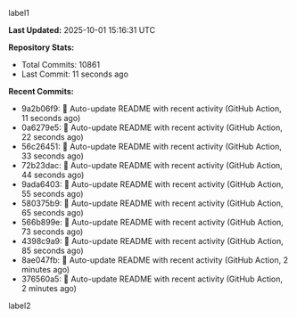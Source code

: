 
label1 
<!-- ACTIVITY_START -->
**Last Updated:** 2025-10-01 15:16:31 UTC

**Repository Stats:**
- Total Commits: 10861
- Last Commit: 11 seconds ago

**Recent Commits:**
- 9a2b06f9: 🤖 Auto-update README with recent activity (GitHub Action, 11 seconds ago)
- 0a6279e5: 🤖 Auto-update README with recent activity (GitHub Action, 22 seconds ago)
- 56c26451: 🤖 Auto-update README with recent activity (GitHub Action, 33 seconds ago)
- 72b23dac: 🤖 Auto-update README with recent activity (GitHub Action, 44 seconds ago)
- 9ada6403: 🤖 Auto-update README with recent activity (GitHub Action, 55 seconds ago)
- 580375b9: 🤖 Auto-update README with recent activity (GitHub Action, 65 seconds ago)
- 566b899e: 🤖 Auto-update README with recent activity (GitHub Action, 73 seconds ago)
- 4398c9a9: 🤖 Auto-update README with recent activity (GitHub Action, 85 seconds ago)
- 8ae047fb: 🤖 Auto-update README with recent activity (GitHub Action, 2 minutes ago)
- 376560a5: 🤖 Auto-update README with recent activity (GitHub Action, 2 minutes ago)
<!-- ACTIVITY_END -->

label2
